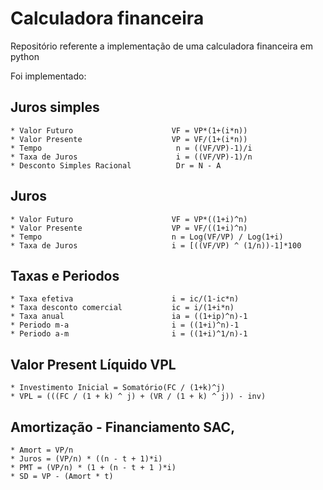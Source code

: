 # Calculadora financeira
Repositório referente a implementação de uma calculadora financeira em python

Foi implementado:

## Juros simples
    * Valor Futuro                      VF = VP*(1+(i*n))
    * Valor Presente                    VP = VF/(1+(i*n))
    * Tempo                              n = ((VF/VP)-1)/i
    * Taxa de Juros     	             i = ((VF/VP)-1)/n
    * Desconto Simples Racional          Dr = N - A    

## Juros 
    * Valor Futuro                    	VF = VP*((1+i)^n)
    * Valor Presente                  	VP = VF/((1+i)^n)
    * Tempo                           	n = Log(VF/VP) / Log(1+i)
    * Taxa de Juros                   	i = [((VF/VP) ^ (1/n))-1]*100

## Taxas e Periodos
    * Taxa efetiva                      i = ic/(1-ic*n)
    * Taxa desconto comercial           ic = i/(1+i*n)
    * Taxa anual               	        ia = ((1+ip)^n)-1
    * Periodo m-a                       i = ((1+i)^n)-1
    * Periodo a-m                       i = ((1+i)^1/n)-1

## Valor Present Líquido VPL
    * Investimento Inicial = Somatório(FC / (1+k)^j)
    * VPL = (((FC / (1 + k) ^ j) + (VR / (1 + k) ^ j)) - inv)

## Amortização - Financiamento SAC,
    * Amort = VP/n
    * Juros = (VP/n) * ((n - t + 1)*i)
    * PMT = (VP/n) * (1 + (n - t + 1 )*i)
    * SD = VP - (Amort * t)
